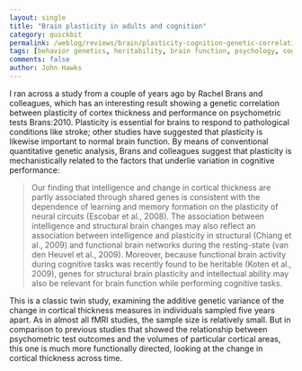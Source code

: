 ```yaml
---
layout: single 
title: "Brain plasticity in adults and cognition" 
category: quickbit
permalink: /weblog/reviews/brain/plasticity-cognition-genetic-correlation-brans-2013.html
tags: [behavior genetics, heritability, brain function, psychology, cognition, brain] 
comments: false 
author: John Hawks 
---
```


I ran across a study from a couple of years ago by Rachel Brans and colleagues, which has an interesting result showing a genetic correlation between plasticity of cortex thickness and performance on psychometric tests <bib>Brans:2010</bib>. Plasticity is essential for brains to respond to pathological conditions like stroke; other studies have suggested that plasticity is likewise important to normal brain function. By means of conventional quantitative genetic analysis, Brans and colleagues suggest that plasticity is mechanistically related to the factors that underlie variation in cognitive performance:

<blockquote>Our finding that intelligence and change in cortical thickness are partly associated through shared genes is consistent with the dependence of learning and memory formation on the plasticity of neural circuits (Escobar et al., 2008). The association between intelligence and structural brain changes may also reflect an association between intelligence and plasticity in structural (Chiang et al., 2009) and functional brain networks during the resting-state (van den Heuvel et al., 2009). Moreover, because functional brain activity during cognitive tasks was recently found to be heritable (Koten et al., 2009), genes for structural brain plasticity and intellectual ability may also be relevant for brain function while performing cognitive tasks. </blockquote>

This is a classic twin study, examining the additive genetic variance of the change in cortical thickness measures in individuals sampled five years apart. As in almost all fMRI studies, the sample size is relatively small. But in comparison to previous studies that showed the relationship between psychometric test outcomes and the volumes of particular cortical areas, this one is much more functionally directed, looking at the change in cortical thickness across time. 




